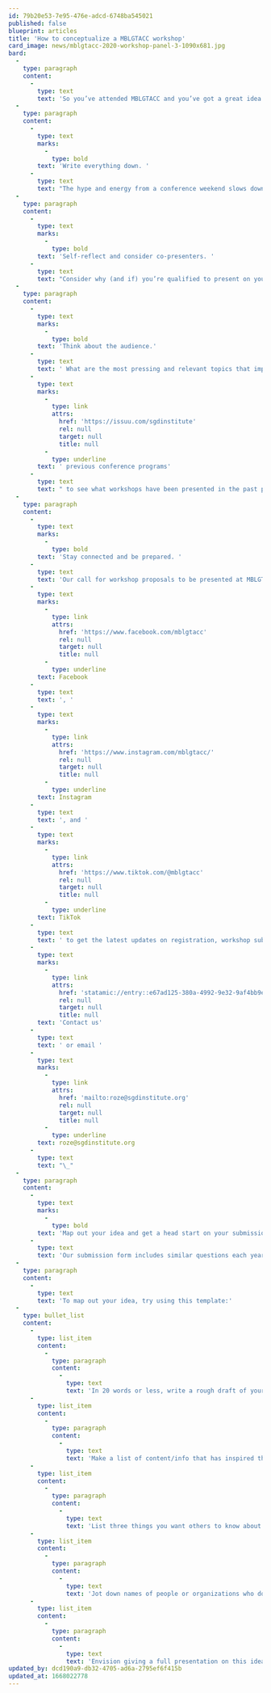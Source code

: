 ```yaml
---
id: 79b20e53-7e95-476e-adcd-6748ba545021
published: false
blueprint: articles
title: 'How to conceptualize a MBLGTACC workshop'
card_image: news/mblgtacc-2020-workshop-panel-3-1090x681.jpg
bard:
  -
    type: paragraph
    content:
      -
        type: text
        text: 'So you’ve attended MBLGTACC and you’ve got a great idea for a workshop...now what?'
  -
    type: paragraph
    content:
      -
        type: text
        marks:
          -
            type: bold
        text: 'Write everything down. '
      -
        type: text
        text: "The hype and energy from a conference weekend slows down the longer we’ve spent back in cisheteronormative surroundings. Try to capture some bullet points about your big idea while it’s still fresh. On a napkin, in your MBLGTACC program booklet, or in a blank document for you to revisit later.\_"
  -
    type: paragraph
    content:
      -
        type: text
        marks:
          -
            type: bold
        text: 'Self-reflect and consider co-presenters. '
      -
        type: text
        text: "Consider why (and if) you’re qualified to present on your idea. Lived experiences and previous presentation or research experience make someone a strong candidate to present on topics that are important to them. Consider who is in your network that could help round out the perspectives offered in your workshop and connect with them early about a potential collaboration.\_"
  -
    type: paragraph
    content:
      -
        type: text
        marks:
          -
            type: bold
        text: 'Think about the audience.'
      -
        type: text
        text: ' What are the most pressing and relevant topics that impact Midwest queer and trans youth on college campuses and in what ways can your presentation idea tie to those issues? You can view many of our'
      -
        type: text
        marks:
          -
            type: link
            attrs:
              href: 'https://issuu.com/sgdinstitute'
              rel: null
              target: null
              title: null
          -
            type: underline
        text: ' previous conference programs'
      -
        type: text
        text: " to see what workshops have been presented in the past plus examples of their titles and descriptions.\_"
  -
    type: paragraph
    content:
      -
        type: text
        marks:
          -
            type: bold
        text: 'Stay connected and be prepared. '
      -
        type: text
        text: 'Our call for workshop proposals to be presented at MBLGTACC 2023 are due to open in April. Follow MBLGTACC on '
      -
        type: text
        marks:
          -
            type: link
            attrs:
              href: 'https://www.facebook.com/mblgtacc'
              rel: null
              target: null
              title: null
          -
            type: underline
        text: Facebook
      -
        type: text
        text: ', '
      -
        type: text
        marks:
          -
            type: link
            attrs:
              href: 'https://www.instagram.com/mblgtacc/'
              rel: null
              target: null
              title: null
          -
            type: underline
        text: Instagram
      -
        type: text
        text: ', and '
      -
        type: text
        marks:
          -
            type: link
            attrs:
              href: 'https://www.tiktok.com/@mblgtacc'
              rel: null
              target: null
              title: null
          -
            type: underline
        text: TikTok
      -
        type: text
        text: ' to get the latest updates on registration, workshop submissions and announcements about next year’s conference. Wanna run an idea by our team? '
      -
        type: text
        marks:
          -
            type: link
            attrs:
              href: 'statamic://entry::e67ad125-380a-4992-9e32-9af4bb9e3853'
              rel: null
              target: null
              title: null
        text: 'Contact us'
      -
        type: text
        text: ' or email '
      -
        type: text
        marks:
          -
            type: link
            attrs:
              href: 'mailto:roze@sgdinstitute.org'
              rel: null
              target: null
              title: null
          -
            type: underline
        text: roze@sgdinstitute.org
      -
        type: text
        text: "\_"
  -
    type: paragraph
    content:
      -
        type: text
        marks:
          -
            type: bold
        text: 'Map out your idea and get a head start on your submission! '
      -
        type: text
        text: 'Our submission form includes similar questions each year and completing this brainstorming table will make filling out a submission in April so much easier.'
  -
    type: paragraph
    content:
      -
        type: text
        text: 'To map out your idea, try using this template:'
  -
    type: bullet_list
    content:
      -
        type: list_item
        content:
          -
            type: paragraph
            content:
              -
                type: text
                text: 'In 20 words or less, write a rough draft of your workshop idea. Think about the who/what/where/when/why'
      -
        type: list_item
        content:
          -
            type: paragraph
            content:
              -
                type: text
                text: 'Make a list of content/info that has inspired this idea such as: a personal experience, a new research study, a TV show or movie, etc.'
      -
        type: list_item
        content:
          -
            type: paragraph
            content:
              -
                type: text
                text: 'List three things you want others to know about your workshop idea'
      -
        type: list_item
        content:
          -
            type: paragraph
            content:
              -
                type: text
                text: 'Jot down names of people or organizations who do work related to your workshop idea'
      -
        type: list_item
        content:
          -
            type: paragraph
            content:
              -
                type: text
                text: 'Envision giving a full presentation on this idea. What is involved? (Ex: powerpoint slides, video clips, discussion questions, interactive activities, etc). Write down all the ideas that come to mind.'
updated_by: dcd190a9-db32-4705-ad6a-2795ef6f415b
updated_at: 1668022778
---
```

